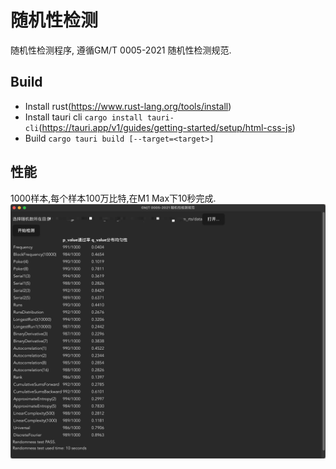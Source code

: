 # 随机性检测
随机性检测程序, 遵循GM/T 0005-2021 随机性检测规范.

## Build
- Install rust(https://www.rust-lang.org/tools/install)
- Install tauri cli `cargo install tauri-cli`(https://tauri.app/v1/guides/getting-started/setup/html-css-js)
- Build `cargo tauri build [--target=<target>]`

## 性能
1000样本,每个样本100万比特,在M1 Max下10秒完成.
![performace](/perf.jpg)